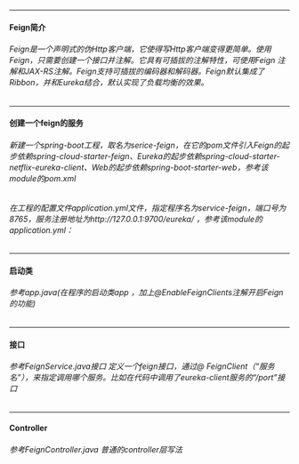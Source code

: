 ----
#### Feign简介
###### Feign是一个声明式的伪Http客户端，它使得写Http客户端变得更简单。使用Feign，只需要创建一个接口并注解。它具有可插拔的注解特性，可使用Feign 注解和JAX-RS注解。Feign支持可插拔的编码器和解码器。Feign默认集成了Ribbon，并和Eureka结合，默认实现了负载均衡的效果。

----
#### 创建一个feign的服务
###### 新建一个spring-boot工程，取名为serice-feign，在它的pom文件引入Feign的起步依赖spring-cloud-starter-feign、Eureka的起步依赖spring-cloud-starter-netflix-eureka-client、Web的起步依赖spring-boot-starter-web，参考该module的pom.xml

###### 在工程的配置文件application.yml文件，指定程序名为service-feign，端口号为8765，服务注册地址为http://127.0.0.1:9700/eureka/ ，参考该module的application.yml：

----
#### 启动类
###### 参考app.java(在程序的启动类app ，加上@EnableFeignClients注解开启Feign的功能)

----
#### 接口
###### 参考FeignService.java接口 定义一个feign接口，通过@ FeignClient（“服务名”），来指定调用哪个服务。比如在代码中调用了eureka-client服务的“/port”接口

----
#### Controller
###### 参考FeignController.java 普通的controller层写法

